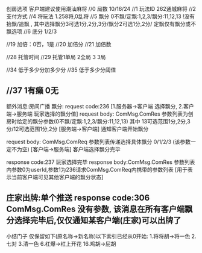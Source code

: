 创房选项
客户端建议使用潮汕麻将
//0 局数 10/16/24
//1 玩法ID 262通城麻将
//2 支付方式
//4 将玩法 1.258将,0乱将
//5 飘分 0不飘/定飘:1,2,3/飘分:11,12,13  !没有抬飘/追飘 , 其中选择飘分3可选1分,2分,3分/飘分2可选1分,2分/ 定飘仅有飘分或不飘选项
//6 底分 1/2/3

//19 加倍：0否，1是
//20 加倍分
//21 加倍数

//28 托管时间
//29 托管1单局 2全局 3 3局


//34 低于多少分加多少分
//35 低于多少分阈值

//37 1有癞 0无
----------------------------------------------------------------------------------------------------------------

额外消息:房间广播
飘分:
request code:236 [1.服务器->客户端 选择飘分, 2.客户端->服务端 玩家选择的飘分值]
request body: ComMsg.ComRes  参数列表为创房时给定的飘分参数(0不飘/定飘:1,2,3/飘分:11,12,13) 其中 13可选范围1分,2分,3分/12可选范围1分,2分   [服务端->客户端] 通知客户端开始飘分

request body: ComMsg.ComReq  参数列表传递选择具体飘分 0/1/2/3 (该参数一定不为空)   [客户端->服务端]     客户端选择飘分完毕


response code:237  玩家选择完毕
response body:ComMsg.ComRes 参数列表内参数0为userId,参数1为236请求ComMsg.ComReq内携带的参数列表  [用于表示当前客户端可见其他客户端的飘分状态]

庄家出牌:单个推送
response code:306 ComMsg.ComRes 没有参数, 该消息在所有客户端飘分选择完毕后,仅仅通知某客户端(庄家)可以出牌了
----------------------------------------------------------------------------------------------------------------

小结门子
仅保留如下(原名称->新名称)以下索引已经从0开始:
1.将将胡->将一色
2.七对
3.清一色
6.杠爆->杠上开花
16.鸡胡->屁胡